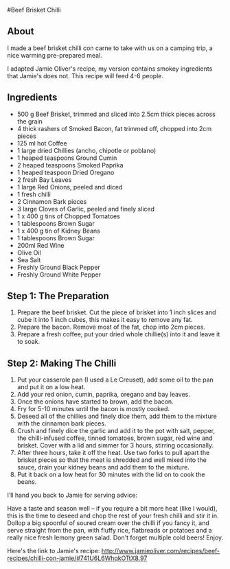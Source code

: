 #Beef Brisket Chilli

## About

I made a beef brisket chilli con carne to take with us on a camping trip, a nice warming pre-prepared meal.

I adapted Jamie Oliver's recipe, my version contains smokey ingredients that Jamie's does not. This recipe will feed 4-6 people.

## Ingredients

* 500 g Beef Brisket, trimmed and sliced into 2.5cm thick pieces across the grain
* 4 thick rashers of Smoked Bacon, fat trimmed off, chopped into 2cm pieces
* 125 ml hot Coffee
* 1 large dried Chillies (ancho, chipotle or poblano)
* 1 heaped teaspoons Ground Cumin
* 2 heaped teaspoons Smoked Paprika
* 1 heaped teaspoon Dried Oregano
* 2 fresh Bay Leaves
* 1 large Red Onions, peeled and diced
* 1 fresh chilli
* 2 Cinnamon Bark pieces
* 3 large Cloves of Garlic, peeled and finely sliced
* 1 x 400 g tins of Chopped Tomatoes
* 1 tablespoons Brown Sugar
* 1 x 400 g tin of Kidney Beans
* 1 tablespoons Brown Sugar
* 200ml Red Wine
* Olive Oil
* Sea Salt
* Freshly Ground Black Pepper
* Freshly Ground White Pepper

## Step 1: The Preparation

1. Prepare the beef brisket. Cut the piece of brisket into 1 inch slices and cube it into 1 inch cubes, this makes it easy to remove any fat.
2. Prepare the bacon. Remove most of the fat, chop into 2cm pieces.
3. Prepare a fresh coffee, put your dried whole chillie(s) into it and leave it to soak.

## Step 2: Making The Chilli 

1. Put your casserole pan (I used a Le Creuset), add some oil to the pan and put it on a low heat.
2. Add your red onion, cumin, paprika, oregano and bay leaves.
3. Once the onions have started to brown, add the bacon.
4. Fry for 5-10 minutes until the bacon is mostly cooked.
5. Deseed all of the chillies and finely dice them, add them to the mixture with the cinnamon bark pieces.
6. Crush and finely dice the garlic and add it to the pot with salt, pepper, the chilli-infused coffee, tinned tomatoes, brown sugar, red wine and brisket. Cover with a lid and simmer for 3 hours, stirring occasionally.
7. After three hours, take it off the heat. Use two forks to pull apart the brisket pieces so that the meat is shredded and well mixed into the sauce, drain your kidney beans and add them to the mixture.
8. Put it back on a low heat for 30 minutes with the lid on to cook the beans.

I’ll hand you back to Jamie for serving advice:

Have a taste and season well – if you require a bit more heat (like I would), this is the time to deseed and chop the rest of your fresh chilli and stir it in. Dollop a big spoonful of soured cream over the chilli if you fancy it, and serve straight from the pan, with fluffy rice, flatbreads or potatoes and a really nice fresh lemony green salad. Don't forget multiple cold beers! Enjoy.

Here's the link to Jamie's recipe: http://www.jamieoliver.com/recipes/beef-recipes/chilli-con-jamie/#741U6L6WhqkOTtX8.97
